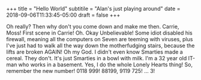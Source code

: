 +++
title = "Hello World"
subtitile = "Alan's just playing around"
date = 2018-09-06T11:33:45-05:00
draft = false
+++

Oh really? Then why don't you come down and make me then. Carrie, Moss! First scene in Carrie! Oh. Okay Unbelievable! Some idiot disabled his firewall, meaning all the computers on Seven are teeming with viruses, plus I've just had to walk all the way down the motherfudging stairs, because the lifts are broken AGAIN! Oh my God. I didn't even know Smarties made a cereal. They don't. It's just Smarties in a bowl with milk. I'm a 32 year old IT-man who works in a basement. Yes, I do the whole Lonely Hearts thing! So, remember the new number! 0118 999! 88199, 9119 725! ... 3!
